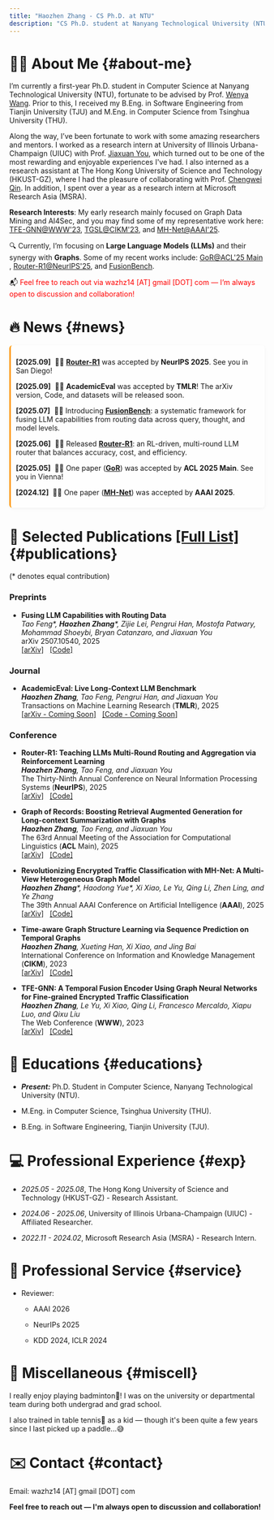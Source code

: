 ```yaml
---
title: "Haozhen Zhang - CS Ph.D. at NTU"
description: "CS Ph.D. student at Nanyang Technological University (NTU). Focusing on Large Language Models (LLMs) and their synergy with Graphs"
---
```


# 👨‍💻 **About Me** {#about-me}

I’m currently a first-year Ph.D. student in Computer Science at Nanyang Technological University (NTU), fortunate to be advised by Prof. <a href="https://personal.ntu.edu.sg/wangwy/" target="_blank" rel="noopener noreferrer">Wenya Wang</a>.
Prior to this, I received my B.Eng. in Software Engineering from Tianjin University (TJU) and M.Eng. in Computer Science from Tsinghua University (THU).

Along the way, I’ve been fortunate to work with some amazing researchers and mentors.
I worked as a research intern at University of Illinois Urbana-Champaign (UIUC) with Prof. <a href="https://cs.stanford.edu/people/jiaxuan/" target="_blank" rel="noopener noreferrer">Jiaxuan You</a>, which turned out to be one of the most rewarding and enjoyable experiences I've had.
I also interned as a research assistant at The Hong Kong University of Science and Technology (HKUST-GZ), where I had the pleasure of collaborating with Prof. <a href="https://qcwthu.github.io/" target="_blank" rel="noopener noreferrer">Chengwei Qin</a>.
In addition, I spent over a year as a research intern at Microsoft Research Asia (MSRA).



**Research Interests**: My early research mainly focused on Graph Data Mining and AI4Sec, and you may find some of my representative work here: <a href="https://arxiv.org/abs/2307.16713" target="_blank" rel="noopener noreferrer">TFE-GNN@WWW'23</a>, <a href="https://arxiv.org/abs/2306.07699" target="_blank" rel="noopener noreferrer">TGSL@CIKM'23</a>, and <a href="https://arxiv.org/abs/2501.03279" target="_blank" rel="noopener noreferrer">MH-Net@AAAI'25</a>. 


🔍 Currently, I’m focusing on **Large Language Models (LLMs)** and their synergy with **Graphs**. Some of my recent works include: <a href="https://arxiv.org/abs/2410.11001" target="_blank" rel="noopener noreferrer">GoR@ACL'25 Main</a>
, <a href="https://arxiv.org/abs/2506.09033" target="_blank" rel="noopener noreferrer">Router-R1@NeurIPS'25</a>, and <a href="https://arxiv.org/abs/2507.10540" target="_blank" rel="noopener noreferrer">FusionBench</a>.



📬 <span style="color:red">Feel free to reach out via wazhz14 [AT] gmail [DOT] com — I’m always open to discussion and collaboration!</span>



# 🔥 **News** {#news}



<div style="max-height: 300px; overflow-y: auto; padding-right: 10px; border-left: 3px solid #f90; background-color: rgba(255, 255, 255, 0.7); padding: 10px; border-radius: 6px; box-shadow: 0 2px 6px rgba(0, 0, 0, 0.05);">

  <p><strong>[2025.09]</strong> &nbsp;🎉🎉 <a href="https://arxiv.org/abs/2506.09033" target="_blank" rel="noopener noreferrer"><strong>Router-R1</strong></a> was accepted by <strong>NeurIPS 2025</strong>. See you in San Diego!</p>

  <p><strong>[2025.09]</strong> &nbsp;🎉🎉 <strong>AcademicEval</strong> was accepted by <strong>TMLR</strong>! The arXiv version, Code, and datasets will be released soon.</p>


  <p><strong>[2025.07]</strong> &nbsp;🎉🎉 Introducing <a href="https://arxiv.org/abs/2507.10540" target="_blank" rel="noopener noreferrer"><strong>FusionBench</strong></a>: a systematic framework for fusing LLM capabilities from routing data across query, thought, and model levels.</p>


  <p><strong>[2025.06]</strong> &nbsp;🎉🎉 Released <a href="https://arxiv.org/abs/2506.09033" target="_blank" rel="noopener noreferrer"><strong>Router-R1</strong></a>: an RL-driven, multi-round LLM router that balances accuracy, cost, and efficiency.</p>


  <p><strong>[2025.05]</strong> &nbsp;🎉🎉 One paper (<a href="https://arxiv.org/abs/2410.11001" target="_blank" rel="noopener noreferrer"><strong>GoR</strong></a>) was accepted by <strong>ACL 2025 Main</strong>. See you in Vienna!</p>
  
  <p><strong>[2024.12]</strong> &nbsp;🎉🎉 One paper (<a href="https://arxiv.org/abs/2501.03279" target="_blank" rel="noopener noreferrer"><strong>MH-Net</strong></a>) was accepted by <strong>AAAI 2025</strong>.</p>

</div>




# 📝 **Selected Publications** <a href="https://scholar.google.com/citations?user=dqOYStwAAAAJ&hl=zh-CN" target="_blank" rel="noopener noreferrer">[Full List]</a> {#publications}

(* denotes equal contribution)


### **Preprints**


- **Fusing LLM Capabilities with Routing Data** <br>
  <i>Tao Feng*, **Haozhen Zhang***, Zijie Lei, Pengrui Han, Mostofa Patwary, Mohammad Shoeybi, Bryan Catanzaro, and Jiaxuan You</i> <br>
  arXiv 2507.10540, 2025 <br>
  <a href="https://arxiv.org/abs/2507.10540" target="_blank" rel="noopener noreferrer">[arXiv]</a>&nbsp;&nbsp;&nbsp;<a href="https://github.com/ulab-uiuc/FusionFactory" target="_blank" rel="noopener noreferrer">[Code]</a>



### **Journal**

- **AcademicEval: Live Long-Context LLM Benchmark** <br>
  <i>**Haozhen Zhang**, Tao Feng, Pengrui Han, and Jiaxuan You</i> <br>
  Transactions on Machine Learning Research (**TMLR**), 2025 <br>
  <a href="" target="_blank" rel="noopener noreferrer">[arXiv - Coming Soon]</a>&nbsp;&nbsp;&nbsp;<a href="" target="_blank" rel="noopener noreferrer">[Code - Coming Soon]</a>




### **Conference**


- **Router-R1: Teaching LLMs Multi-Round Routing and Aggregation via Reinforcement Learning** <br>
  <i>**Haozhen Zhang**, Tao Feng, and Jiaxuan You</i> <br>
  The Thirty-Ninth Annual Conference on Neural Information Processing Systems (**NeurIPS**), 2025 <br>
  <a href="https://arxiv.org/abs/2506.09033" target="_blank" rel="noopener noreferrer">[arXiv]</a>&nbsp;&nbsp;&nbsp;<a href="https://github.com/ulab-uiuc/Router-R1" target="_blank" rel="noopener noreferrer">[Code]</a>


- **Graph of Records: Boosting Retrieval Augmented Generation for Long-context Summarization with Graphs** <br>
  <i>**Haozhen Zhang**, Tao Feng, and Jiaxuan You</i> <br>
  The 63rd Annual Meeting of the Association for Computational Linguistics (**ACL** Main), 2025 <br>
  <a href="https://arxiv.org/abs/2410.11001" target="_blank" rel="noopener noreferrer">[arXiv]</a>&nbsp;&nbsp;&nbsp;<a href="https://github.com/ulab-uiuc/GoR" target="_blank" rel="noopener noreferrer">[Code]</a>



- **Revolutionizing Encrypted Traffic Classification with MH-Net: A Multi-View Heterogeneous Graph Model** <br>
  <i>**Haozhen Zhang***, Haodong Yue*, Xi Xiao, Le Yu, Qing Li, Zhen Ling, and Ye Zhang</i> <br>
  The 39th Annual AAAI Conference on Artificial Intelligence (**AAAI**), 2025 <br>
  <a href="https://arxiv.org/abs/2501.03279" target="_blank" rel="noopener noreferrer">[arXiv]</a>&nbsp;&nbsp;&nbsp;<a href="https://github.com/ViktorAxelsen/MH-Net" target="_blank" rel="noopener noreferrer">[Code]</a>



- **Time-aware Graph Structure Learning via Sequence Prediction on Temporal Graphs** <br>
  <i>**Haozhen Zhang**, Xueting Han, Xi Xiao, and Jing Bai</i> <br>
  International Conference on Information and Knowledge Management (**CIKM**), 2023 <br>
  <a href="https://arxiv.org/abs/2306.07699" target="_blank" rel="noopener noreferrer">[arXiv]</a>&nbsp;&nbsp;&nbsp;<a href="https://github.com/ViktorAxelsen/TGSL" target="_blank" rel="noopener noreferrer">[Code]</a>



- **TFE-GNN: A Temporal Fusion Encoder Using Graph Neural Networks for Fine-grained Encrypted Traffic Classification** <br>
  <i>**Haozhen Zhang**, Le Yu, Xi Xiao, Qing Li, Francesco Mercaldo, Xiapu Luo, and Qixu Liu</i> <br>
  The Web Conference (**WWW**), 2023 <br>
  <a href="https://arxiv.org/abs/2307.16713" target="_blank" rel="noopener noreferrer">[arXiv]</a>&nbsp;&nbsp;&nbsp;<a href="https://github.com/ViktorAxelsen/TFE-GNN" target="_blank" rel="noopener noreferrer">[Code]</a>
  <!-- <a href="https://arxiv.org/abs/2307.16713" class="no-trailing-icon"><img src="https://img.shields.io/badge/arXiv-2307.16713-b31b1b.svg?style=flat-square" alt="Arxiv-2307.16713"/></a><a href="https://github.com/ViktorAxelsen/TFE-GNN" class="no-trailing-icon"><img alt="GitHub Repo stars" src="https://img.shields.io/github/stars/ViktorAxelsen/TFE-GNN?style=flat-square&logo=github&label=GitHub%20Stars&labelColor=black"></a> -->




# 📖 **Educations** {#educations}

- ***Present:*** Ph.D. Student in Computer Science, Nanyang Technological University (NTU). 

- M.Eng. in Computer Science, Tsinghua University (THU). 

- B.Eng. in Software Engineering, Tianjin University (TJU). 


# 💻 **Professional Experience** {#exp}

- *2025.05 - 2025.08*, The Hong Kong University of Science and Technology (HKUST-GZ) - Research Assistant.

- *2024.06 - 2025.06*, University of Illinois Urbana-Champaign (UIUC) - Affiliated Researcher.

- *2022.11 - 2024.02*, Microsoft Research Asia (MSRA) - Research Intern.



# 🤝 **Professional Service** {#service}

- Reviewer:

  + AAAI 2026

  + NeurIPs 2025

  + KDD 2024, ICLR 2024


# 🎯 **Miscellaneous** {#miscell}

I really enjoy playing badminton🏸! I was on the university or departmental team during both undergrad and grad school.

I also trained in table tennis🏓 as a kid — though it's been quite a few years since I last picked up a paddle...😅


# ✉️ **Contact** {#contact}

Email: wazhz14 [AT] gmail [DOT] com


**Feel free to reach out — I'm always open to discussion and collaboration!**



<script type='text/javascript' id='clustrmaps' src='//cdn.clustrmaps.com/map_v2.js?cl=ffffff&w=300&t=tt&d=U9EdoERBMjWbx0dtCcwdYMtW9DemMiY6dQDklIgdvu4&co=2d78ad&cmo=3acc3a&cmn=ff5353&ct=ffffff'></script>